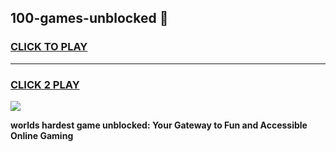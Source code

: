 
## 100-games-unblocked 👋
<h3>
<a href="https://premium.freeplayer.one?title=100-games-unblocked&ref=14F">CLICK TO PLAY</a></h3>
<hr>

<h3>
<a href="https://premium.freeplayer.one?title=100-games-unblocked&ref=14F">CLICK 2 PLAY</a>
  
</h3>

<a href="https://premium.freeplayer.one?title=100-games-unblocked&ref=12F/"><img src="https://clearcache.store/games.png"></a>


**worlds hardest game unblocked: Your Gateway to Fun and Accessible Online Gaming**

